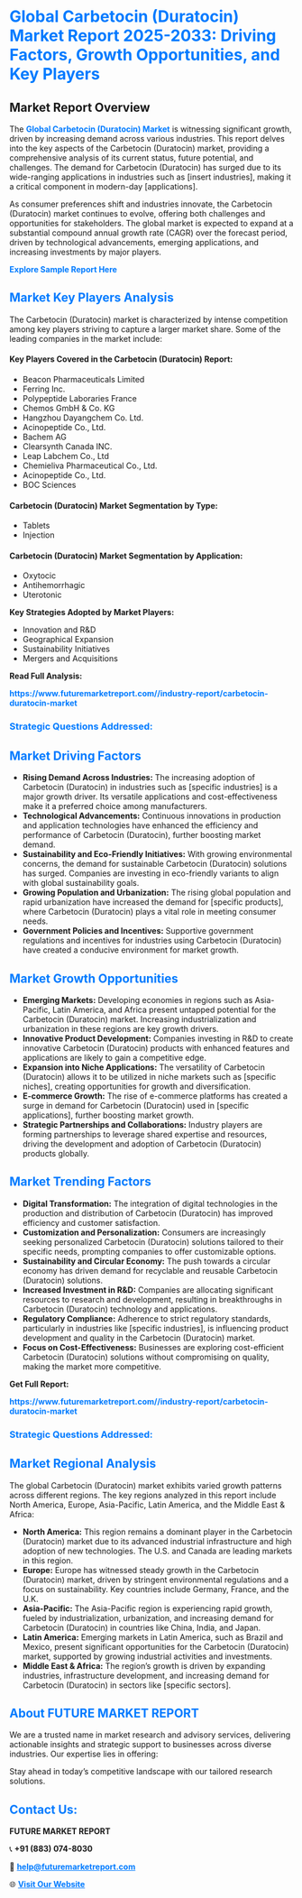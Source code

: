 <h1 style="color: #007BFF;">Global Carbetocin (Duratocin) Market Report 2025-2033: Driving Factors, Growth Opportunities, and Key Players</h1>

<section id="overview">
<h2>Market Report Overview</h2>
<p>The <a href="https://www.futuremarketreport.com//industry-report/carbetocin-duratocin-market" style="color: #007BFF; text-decoration: none;"><strong>Global Carbetocin (Duratocin) Market</strong></a> is witnessing significant growth, driven by increasing demand across various industries. This report delves into the key aspects of the Carbetocin (Duratocin) market, providing a comprehensive analysis of its current status, future potential, and challenges. The demand for Carbetocin (Duratocin) has surged due to its wide-ranging applications in industries such as [insert industries], making it a critical component in modern-day [applications].</p>
<p>As consumer preferences shift and industries innovate, the Carbetocin (Duratocin) market continues to evolve, offering both challenges and opportunities for stakeholders. The global market is expected to expand at a substantial compound annual growth rate (CAGR) over the forecast period, driven by technological advancements, emerging applications, and increasing investments by major players.</p>
</section>

<section id="overview">
<p><a href="https://www.futuremarketreport.com//request-sample/reportId=58087" style="color: #007BFF; text-decoration: none;"><strong>Explore Sample Report Here</strong></a></p>
</section>

<section id="key-players">
<h2 style="color: #007BFF;">Market Key Players Analysis</h2>
<p>The Carbetocin (Duratocin) market is characterized by intense competition among key players striving to capture a larger market share. Some of the leading companies in the market include:</p>
<h4>Key Players Covered in the Carbetocin (Duratocin) Report:</h4>
<ul><li>Beacon Pharmaceuticals Limited</li><li>Ferring Inc.</li><li>Polypeptide Laboraries France</li><li>Chemos GmbH &amp; Co. KG</li><li>Hangzhou Dayangchem Co. Ltd.</li><li>Acinopeptide Co., Ltd.</li><li>Bachem AG</li><li>Clearsynth Canada INC.</li><li>Leap Labchem Co., Ltd</li><li>Chemieliva Pharmaceutical Co., Ltd.</li><li>Acinopeptide Co., Ltd.</li><li>BOC Sciences</li></ul>
<h4>Carbetocin (Duratocin) Market Segmentation by Type:</h4>
<ul><li>Tablets</li><li>Injection</li></ul>

<h4>Carbetocin (Duratocin) Market Segmentation by Application:</h4>
<ul><li>Oxytocic</li><li>Antihemorrhagic</li><li>Uterotonic</li></ul>
<p><strong>Key Strategies Adopted by Market Players:</strong></p>
<ul>
<li>Innovation and R&D</li>
<li>Geographical Expansion</li>
<li>Sustainability Initiatives</li>
<li>Mergers and Acquisitions</li>
</ul>
</section>

<section>
<p><strong>Read Full Analysis: </strong></p><a href="https://www.futuremarketreport.com//industry-report/carbetocin-duratocin-market" style="color: #007BFF; text-decoration: none;"><strong>https://www.futuremarketreport.com//industry-report/carbetocin-duratocin-market</strong></a>
<h3 style="color: #007BFF;">Strategic Questions Addressed:</h3>
</section>

<section id="driving-factors">
<h2 style="color: #007BFF;">Market Driving Factors</h2>
<ul>
<li><strong>Rising Demand Across Industries:</strong> The increasing adoption of Carbetocin (Duratocin) in industries such as [specific industries] is a major growth driver. Its versatile applications and cost-effectiveness make it a preferred choice among manufacturers.</li>
<li><strong>Technological Advancements:</strong> Continuous innovations in production and application technologies have enhanced the efficiency and performance of Carbetocin (Duratocin), further boosting market demand.</li>
<li><strong>Sustainability and Eco-Friendly Initiatives:</strong> With growing environmental concerns, the demand for sustainable Carbetocin (Duratocin) solutions has surged. Companies are investing in eco-friendly variants to align with global sustainability goals.</li>
<li><strong>Growing Population and Urbanization:</strong> The rising global population and rapid urbanization have increased the demand for [specific products], where Carbetocin (Duratocin) plays a vital role in meeting consumer needs.</li>
<li><strong>Government Policies and Incentives:</strong> Supportive government regulations and incentives for industries using Carbetocin (Duratocin) have created a conducive environment for market growth.</li>
</ul>
</section>

<section id="growth-opportunities">
<h2 style="color: #007BFF;">Market Growth Opportunities</h2>
<ul>
<li><strong>Emerging Markets:</strong> Developing economies in regions such as Asia-Pacific, Latin America, and Africa present untapped potential for the Carbetocin (Duratocin) market. Increasing industrialization and urbanization in these regions are key growth drivers.</li>
<li><strong>Innovative Product Development:</strong> Companies investing in R&D to create innovative Carbetocin (Duratocin) products with enhanced features and applications are likely to gain a competitive edge.</li>
<li><strong>Expansion into Niche Applications:</strong> The versatility of Carbetocin (Duratocin) allows it to be utilized in niche markets such as [specific niches], creating opportunities for growth and diversification.</li>
<li><strong>E-commerce Growth:</strong> The rise of e-commerce platforms has created a surge in demand for Carbetocin (Duratocin) used in [specific applications], further boosting market growth.</li>
<li><strong>Strategic Partnerships and Collaborations:</strong> Industry players are forming partnerships to leverage shared expertise and resources, driving the development and adoption of Carbetocin (Duratocin) products globally.</li>
</ul>
</section>

<section id="trending-factors">
<h2 style="color: #007BFF;">Market Trending Factors</h2>
<ul>
<li><strong>Digital Transformation:</strong> The integration of digital technologies in the production and distribution of Carbetocin (Duratocin) has improved efficiency and customer satisfaction.</li>
<li><strong>Customization and Personalization:</strong> Consumers are increasingly seeking personalized Carbetocin (Duratocin) solutions tailored to their specific needs, prompting companies to offer customizable options.</li>
<li><strong>Sustainability and Circular Economy:</strong> The push towards a circular economy has driven demand for recyclable and reusable Carbetocin (Duratocin) solutions.</li>
<li><strong>Increased Investment in R&D:</strong> Companies are allocating significant resources to research and development, resulting in breakthroughs in Carbetocin (Duratocin) technology and applications.</li>
<li><strong>Regulatory Compliance:</strong> Adherence to strict regulatory standards, particularly in industries like [specific industries], is influencing product development and quality in the Carbetocin (Duratocin) market.</li>
<li><strong>Focus on Cost-Effectiveness:</strong> Businesses are exploring cost-efficient Carbetocin (Duratocin) solutions without compromising on quality, making the market more competitive.</li>
</ul>
</section>

<section>
<p><strong>Get Full Report: </strong></p><a href="https://www.futuremarketreport.com//industry-report/carbetocin-duratocin-market" style="color: #007BFF; text-decoration: none;"><strong>https://www.futuremarketreport.com//industry-report/carbetocin-duratocin-market</strong></a>
<h3 style="color: #007BFF;">Strategic Questions Addressed:</h3>
</section>


<section id="regional-analysis">
<h2 style="color: #007BFF;">Market Regional Analysis</h2>
<p>The global Carbetocin (Duratocin) market exhibits varied growth patterns across different regions. The key regions analyzed in this report include North America, Europe, Asia-Pacific, Latin America, and the Middle East & Africa:</p>
<ul>
<li><strong>North America:</strong> This region remains a dominant player in the Carbetocin (Duratocin) market due to its advanced industrial infrastructure and high adoption of new technologies. The U.S. and Canada are leading markets in this region.</li>
<li><strong>Europe:</strong> Europe has witnessed steady growth in the Carbetocin (Duratocin) market, driven by stringent environmental regulations and a focus on sustainability. Key countries include Germany, France, and the U.K.</li>
<li><strong>Asia-Pacific:</strong> The Asia-Pacific region is experiencing rapid growth, fueled by industrialization, urbanization, and increasing demand for Carbetocin (Duratocin) in countries like China, India, and Japan.</li>
<li><strong>Latin America:</strong> Emerging markets in Latin America, such as Brazil and Mexico, present significant opportunities for the Carbetocin (Duratocin) market, supported by growing industrial activities and investments.</li>
<li><strong>Middle East & Africa:</strong> The region’s growth is driven by expanding industries, infrastructure development, and increasing demand for Carbetocin (Duratocin) in sectors like [specific sectors].</li>
</ul>
</section>

<footer>
<h2 style="color: #007BFF;">About FUTURE MARKET REPORT</h2>
<p>We are a trusted name in market research and advisory services, delivering actionable insights and strategic support to businesses across diverse industries. Our expertise lies in offering:</p>

<p>Stay ahead in today’s competitive landscape with our tailored research solutions.</p>

<h2 style="color: #007BFF;">Contact Us:</h2>
<p><strong>FUTURE MARKET REPORT</strong></p>
<p>📞 <strong>+91 (883) 074-8030</strong></p>
<p>📧 <strong><a href="mailto:help@futuremarketreport.com" style="color: #007BFF;">help@futuremarketreport.com</a></strong></p>
<p>🌐 <strong><a href="https://www.futuremarketreport.com/" style="color: #007BFF;">Visit Our Website</a></strong></p>
</footer>